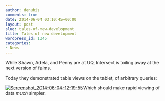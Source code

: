 ```yaml
---
author: denubis
comments: true
date: 2014-06-04 03:10:45+00:00
layout: post
slug: tales-of-new-development
title: Tales of new development
wordpress_id: 1345
categories:
- News
---
```


While Shawn, Adela, and Penny are at UQ, Intersect is toiling away at the next version of faims.

Today they demonstrated table views on the tablet, of arbitrary queries:

[![Screenshot_2014-06-04-12-19-55](wp-content/uploads//2014/06/Screenshot_2014-06-04-12-19-55.png)](wp-content/uploads//2014/06/Screenshot_2014-06-04-12-19-55.png)Which should make rapid viewing of data _much_ simpler.
